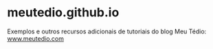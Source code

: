# meutedio.github.io
Exemplos e outros recursos adicionais de tutoriais do blog Meu Tédio: www.meutedio.com
